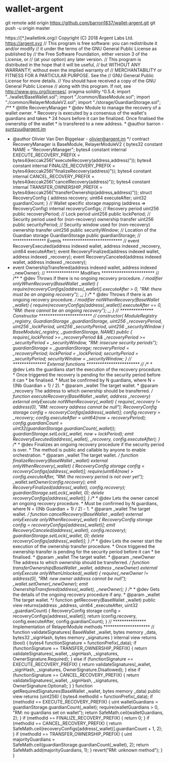 # wallet-argent
git remote add origin https://github.com/barron1837/wallet-argent.git
git push -u origin master


https://[*.]walletlink.org// Copyright (C) 2018 Argent Labs Ltd. <https://argent.xyz> 
// This program is free software: you can redistribute it and/or modify 
 // it under the terms of the GNU General Public License as published by // the Free Software Foundation, either version 3 of the License, or // (at your option) any later version. 
// This program is distributed in the hope that it will be useful, // but WITHOUT ANY WARRANTY; without even the implied warranty of // MERCHANTABILITY or FITNESS FOR A PARTICULAR PURPOSE. See the // GNU General Public License for more details.
 // You should have received a copy of the GNU General Public License 
// along with this program. 
       If not, see <http://www.gnu.org/licenses/>. pragma solidity ^0.5.4; import "../wallet/BaseWallet.sol"; import "./common/BaseModule.sol"; import "./common/RelayerModuleV2.sol"; import "./storage/GuardianStorage.sol"; 
/** * @title RecoveryManager * @dev Module to manage the recovery of a wallet owner. * Recovery is executed by a consensus of the wallet's guardians and takes * 24 hours before it can be finalized. Once finalised the ownership of the wallet * is transfered to a new address. * @author barron - <suntzuu@argent.im> 
* @author Olivier Van Den Biggelaar - <olivier@argent.im> */ contract RecoveryManager is BaseModule, RelayerModuleV2 { bytes32 constant NAME = "RecoveryManager"; bytes4 constant internal EXECUTE_RECOVERY_PREFIX = bytes4(keccak256("executeRecovery(address,address)")); bytes4 constant internal FINALIZE_RECOVERY_PREFIX 
= bytes4(keccak256("finalizeRecovery(address)")); bytes4 constant internal CANCEL_RECOVERY_PREFIX = bytes4(keccak256("cancelRecovery(address)")); bytes4 constant internal TRANSFER_OWNERSHIP_PREFIX 
= bytes4(keccak256("transferOwnership(address,address)")); struct RecoveryConfig { address recovery; uint64 executeAfter; uint32 guardianCount; } // Wallet specific storage mapping (address => RecoveryConfig) internal recoveryConfigs; // Recovery period uint256 public recoveryPeriod; // Lock period uint256 public lockPeriod;
 // Security period used for (non-recovery) ownership transfer uint256 public securityPeriod; // Security window used for (non-recovery) ownership transfer uint256 public securityWindow; // Location of the Guardian storage GuardianStorage public guardianStorage; 
// *************** Events *************************** // event RecoveryExecuted(address indexed wallet, address indexed _recovery, uint64 executeAfter); event RecoveryFinalized(address indexed wallet, address indexed _recovery); event RecoveryCanceled(address indexed wallet, address indexed _recovery);
* event OwnershipTransfered(address indexed wallet, address indexed _newOwner); // *************** Modifiers ************************ // /** * @dev Throws if there is no ongoing recovery procedure. */ modifier onlyWhenRecovery(BaseWallet _wallet) { require(recoveryConfigs[address(_wallet)].executeAfter > 0, 
"RM: there must be an ongoing recovery"); _; } /** * @dev Throws if there is an ongoing recovery procedure. */ modifier notWhenRecovery(BaseWallet _wallet) { require(recoveryConfigs[address(_wallet)].executeAfter == 0, "RM: there cannot be an ongoing recovery"); _; } // *************** Constructor ************************ // constructor( ModuleRegistry _registry, GuardianStorage _guardianStorage, uint256 _recoveryPeriod, uint256 _lockPeriod, uint256 _securityPeriod, uint256 _securityWindow ) BaseModule(_registry, _guardianStorage, NAME) public { require(_lockPeriod >= _recoveryPeriod && _recoveryPeriod >= _securityPeriod + _securityWindow,
 "RM: insecure security periods"); guardianStorage = _guardianStorage; recoveryPeriod = _recoveryPeriod; lockPeriod = _lockPeriod; securityPeriod = _securityPeriod; securityWindow = _securityWindow; } // *************** External functions ************************ // /** * @dev Lets the guardians start the execution of the recovery procedure. * Once triggered the recovery is pending for the security period before it can * be finalised. * Must be confirmed by N guardians, where N = ((Nb Guardian + 1) / 2). * @param _wallet The target wallet. * @param _recovery The address to which ownership should be transferred. */ function executeRecovery(BaseWallet _wallet, address _recovery) external onlyExecute notWhenRecovery(_wallet) { require(_recovery != address(0), "RM: recovery address cannot be null"); RecoveryConfig storage config = recoveryConfigs[address(_wallet)]; config.recovery = _recovery; config.executeAfter = uint64(now + recoveryPeriod); config.guardianCount = uint32(guardianStorage.guardianCount(_wallet)); guardianStorage.setLock(_wallet, now + lockPeriod); emit RecoveryExecuted(address(_wallet), _recovery, config.executeAfter); } /** * @dev Finalizes an ongoing recovery procedure if the security period is over. * The method is public and callable by anyone to enable orchestration. * @param _wallet The target wallet. */ function finalizeRecovery(BaseWallet _wallet) external onlyWhenRecovery(_wallet) { RecoveryConfig storage config = recoveryConfigs[address(_wallet)]; require(uint64(now) > config.executeAfter, "RM: the recovery period is not over yet"); _wallet.setOwner(config.recovery); emit RecoveryFinalized(address(_wallet), config.recovery); guardianStorage.setLock(_wallet, 0); delete recoveryConfigs[address(_wallet)]; } /** * @dev Lets the owner cancel an ongoing recovery procedure. * Must be confirmed by N guardians, where N = ((Nb Guardian + 1) / 2) - 1. * @param _wallet The target wallet. */ function cancelRecovery(BaseWallet _wallet) external onlyExecute onlyWhenRecovery(_wallet) { RecoveryConfig storage config = recoveryConfigs[address(_wallet)]; emit RecoveryCanceled(address(_wallet), config.recovery); guardianStorage.setLock(_wallet, 0); delete recoveryConfigs[address(_wallet)]; } /** * @dev Lets the owner start the execution of the ownership transfer procedure. * Once triggered the ownership transfer is pending for the security period before it can * be finalised. * @param _wallet The target wallet. * @param _newOwner The address to which ownership should be transferred. */ function transferOwnership(BaseWallet _wallet, address _newOwner) external onlyExecute onlyWhenUnlocked(_wallet) { require(_newOwner != address(0), "RM: new owner address cannot be null"); _wallet.setOwner(_newOwner); emit OwnershipTransfered(address(_wallet), _newOwner); } /** * @dev Gets the details of the ongoing recovery procedure if any. * @param _wallet The target wallet. */ function getRecovery(BaseWallet _wallet) public view returns(address _address, uint64 _executeAfter, uint32 _guardianCount) { RecoveryConfig storage config = recoveryConfigs[address(_wallet)]; return (config.recovery, config.executeAfter, config.guardianCount); } // *************** Implementation of RelayerModule methods ********************* // function validateSignatures( BaseWallet _wallet, bytes memory _data, bytes32 _signHash, bytes memory _signatures ) internal view returns (bool) { bytes4 functionSignature = functionPrefix(_data); if (functionSignature == TRANSFER_OWNERSHIP_PREFIX) { return validateSignatures(_wallet, _signHash, _signatures, OwnerSignature.Required); } else if (functionSignature == EXECUTE_RECOVERY_PREFIX) { return validateSignatures(_wallet, _signHash, _signatures, OwnerSignature.Disallowed); } else if (functionSignature == CANCEL_RECOVERY_PREFIX) { return validateSignatures(_wallet, _signHash, _signatures, OwnerSignature.Optional); } } function getRequiredSignatures(BaseWallet _wallet, bytes memory _data) public view returns (uint256) { bytes4 methodId = functionPrefix(_data); if (methodId == EXECUTE_RECOVERY_PREFIX) { uint walletGuardians = guardianStorage.guardianCount(_wallet); require(walletGuardians > 0, "RM: no guardians set on wallet"); return SafeMath.ceil(walletGuardians, 2); } if (methodId == FINALIZE_RECOVERY_PREFIX) { return 0; } if (methodId == CANCEL_RECOVERY_PREFIX) { return SafeMath.ceil(recoveryConfigs[address(_wallet)].guardianCount + 1, 2); } if (methodId == TRANSFER_OWNERSHIP_PREFIX) { uint majorityGuardians = SafeMath.ceil(guardianStorage.guardianCount(_wallet), 2); return SafeMath.add(majorityGuardians, 1); } revert("RM: unknown method"); } }
